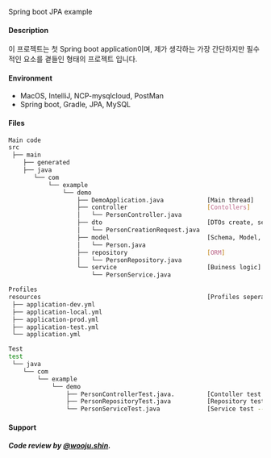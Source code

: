 Spring boot JPA example

#### Description
이 프로젝트는 첫 Spring boot application이며, 제가 생각하는 가장 간단하지만 필수적인 요소를 곁들인 형태의 프로젝트 입니다.

#### Environment
 - MacOS, IntelliJ, NCP-mysqlcloud, PostMan
 - Spring boot, Gradle, JPA, MySQL

#### Files
```bash
Main code
src
 ├── main
    ├── generated
    ├── java
       └── com
           └── example
               └── demo
                   ├── DemoApplication.java            [Main thread]
                   ├── controller                      [Contollers]
                   │   └── PersonController.java
                   ├── dto                             [DTOs create, search, etc...]
                   │   └── PersonCreationRequest.java  
                   ├── model                           [Schema, Model, Entity blah blah...]
                   │   └── Person.java
                   ├── repository                      [ORM]         
                   │   └── PersonRepository.java 
                   └── service                         [Buiness logic]
                       └── PersonService.java 
```

```bash
Profiles
resources                                              [Profiles seperated with dev, local, test and production]  
 ├── application-dev.yml
 ├── application-local.yml
 ├── application-prod.yml
 ├── application-test.yml
 └── application.yml
```

```bash
Test
test
 └── java
    └── com
        └── example
            └── demo
                ├── PersonControllerTest.java.         [Contoller test -- Mockmvc]
                ├── PersonRepositoryTest.java          [Repository test -- JUnit5]
                └── PersonServiceTest.java             [Service test -- JUnit5]
```

#### Support
##### Code review by [@wooju.shin](https://github.com/engineer-myoa).

